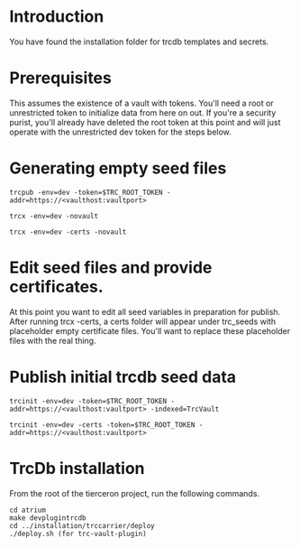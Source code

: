 # Introduction 
You have found the installation folder for trcdb templates and secrets.

# Prerequisites
This assumes the existence of a vault with tokens.  You'll need a root or unrestricted token to initialize data from here on out.  If you're a security purist, you'll already have deleted the root token at this point and will just operate with the unrestricted dev token for the steps below.

# Generating empty seed files
```
trcpub -env=dev -token=$TRC_ROOT_TOKEN -addr=https://<vaulthost:vaultport>
```

```
trcx -env=dev -novault
```

```
trcx -env=dev -certs -novault
```

# Edit seed files and provide certificates.
At this point you want to edit all seed variables in preparation for publish.
After running trcx -certs, a certs folder will appear under trc_seeds with placeholder empty certificate files.
You'll want to replace these placeholder files with the real thing.

# Publish initial trcdb seed data
```
trcinit -env=dev -token=$TRC_ROOT_TOKEN -addr=https://<vaulthost:vaultport> -indexed=TrcVault
```

```
trcinit -env=dev -certs -token=$TRC_ROOT_TOKEN -addr=https://<vaulthost:vaultport>
```

# TrcDb installation
From the root of the tierceron project, run the following commands.

```
cd atrium
make devplugintrcdb
cd ../installation/trccarrier/deploy
./deploy.sh (for trc-vault-plugin)
```
